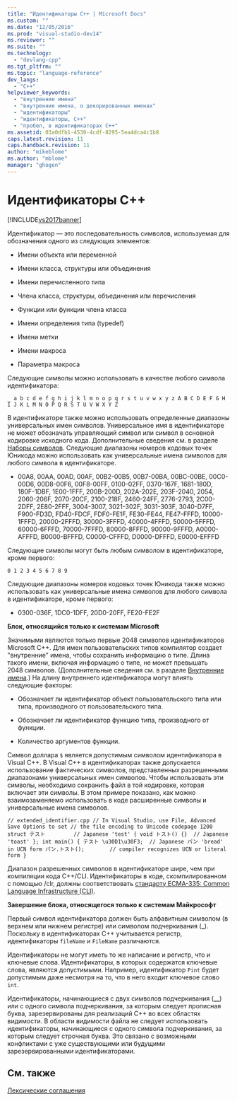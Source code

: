 ```yaml
---
title: "Идентификаторы C++ | Microsoft Docs"
ms.custom: ""
ms.date: "12/05/2016"
ms.prod: "visual-studio-dev14"
ms.reviewer: ""
ms.suite: ""
ms.technology: 
  - "devlang-cpp"
ms.tgt_pltfrm: ""
ms.topic: "language-reference"
dev_langs: 
  - "C++"
helpviewer_keywords: 
  - "внутренние имена"
  - "внутренние имена, о декорированных именах"
  - "идентификаторы"
  - "идентификаторы, C++"
  - "пробел, в идентификаторах C++"
ms.assetid: 03a0dfb1-4530-4cdf-8295-5ea4dca4c1b8
caps.latest.revision: 11
caps.handback.revision: 11
author: "mikeblome"
ms.author: "mblome"
manager: "ghogen"
---
```

# Идентификаторы C++
[!INCLUDE[vs2017banner](../assembler/inline/includes/vs2017banner.md)]

Идентификатор — это последовательность символов, используемая для обозначения одного из следующих элементов:  
  
-   Имени объекта или переменной  
  
-   Имени класса, структуры или объединения  
  
-   Имени перечисленного типа  
  
-   Члена класса, структуры, объединения или перечисления  
  
-   Функции или функции члена класса  
  
-   Имени определения типа \(typedef\)  
  
-   Имени метки  
  
-   Имени макроса  
  
-   Параметра макроса  
  
 Следующие символы можно использовать в качестве любого символа идентификатора:  
  
```  
_ a b c d e f g h i j k l m n o p q r s t u v w x y z A B C D E F G H I J K L M N O P Q R S T U V W X Y Z  
```  
  
 В идентификаторе также можно использовать определенные диапазоны универсальных имен символов.  Универсальное имя в идентификаторе не может обозначать управляющий символ или символ в основной кодировке исходного кода. Дополнительные сведения см. в разделе [Наборы символов](../cpp/character-sets2.md). Следующие диапазоны номеров кодовых точек Юникода можно использовать как универсальные имена символов для любого символа в идентификаторе.  
  
-   00A8, 00AA, 00AD, 00AF, 00B2\-00B5, 00B7\-00BA, 00BC\-00BE, 00C0\-00D6, 00D8\-00F6, 00F8\-00FF, 0100\-02FF, 0370\-167F, 1681\-180D, 180F\-1DBF, 1E00\-1FFF, 200B\-200D, 202A\-202E, 203F\-2040, 2054, 2060\-206F, 2070\-20CF, 2100\-218F, 2460\-24FF, 2776\-2793, 2C00\-2DFF, 2E80\-2FFF, 3004\-3007, 3021\-302F, 3031\-303F, 3040\-D7FF, F900\-FD3D, FD40\-FDCF, FDF0\-FE1F, FE30\-FE44, FE47\-FFFD, 10000\-1FFFD, 20000\-2FFFD, 30000\-3FFFD, 40000\-4FFFD, 50000\-5FFFD, 60000\-6FFFD, 70000\-7FFFD, 80000\-8FFFD, 90000\-9FFFD, A0000\-AFFFD, B0000\-BFFFD, C0000\-CFFFD, D0000\-DFFFD, E0000\-EFFFD  
  
 Следующие символы могут быть любым символом в идентификаторе, кроме первого:  
  
```  
0 1 2 3 4 5 6 7 8 9  
```  
  
 Следующие диапазоны номеров кодовых точек Юникода также можно использовать как универсальные имена символов для любого символа в идентификаторе, кроме первого:  
  
-   0300\-036F, 1DC0\-1DFF, 20D0\-20FF, FE20\-FE2F  
  
 **Блок, относящийся только к системам Microsoft**  
  
 Значимыми являются только первые 2048 символов идентификаторов Microsoft C\+\+. Для имен пользовательских типов компилятор создает "внутренние" имена, чтобы сохранить информацию о типе. Длина такого имени, включая информацию о типе, не может превышать 2048 символов. \(Дополнительные сведения см. в разделе [Внутренние имена](../Topic/Decorated%20Names.md).\) На длину внутреннего идентификатора могут влиять следующие факторы:  
  
-   Обозначает ли идентификатор объект пользовательского типа или типа, производного от пользовательского типа.  
  
-   Обозначает ли идентификатор функцию типа, производного от функции.  
  
-   Количество аргументов функции.  
  
 Символ доллара `$` является допустимым символом идентификатора в Visual C\+\+. В Visual C\+\+ в идентификаторах также допускается использование фактических символов, представленных разрешенными диапазонами универсальных имен символов. Чтобы использовать эти символы, необходимо сохранить файл в той кодировке, которая включает эти символы.  В этом примере показано, как можно взаимозаменяемо использовать в коде расширенные символы и универсальные имена символов.  
  
```  
// extended_identifier.cpp // In Visual Studio, use File, Advanced Save Options to set // the file encoding to Unicode codepage 1200 struct テスト         // Japanese 'test' { void トスト() {}  // Japanese 'toast' }; int main() { テスト \u30D1\u30F3;  // Japanese パン 'bread' in UCN form パン.トスト();        // compiler recognizes UCN or literal form }  
```  
  
 Диапазон разрешенных символов в идентификаторе шире, чем при компиляции кода C\+\+\/CLI. Идентификаторы в коде, скомпилированном с помощью \/clr, должны соответствовать [стандарту ECMA\-335: Common Language Infrastructure \(CLI\)](http://www.ecma-international.org/publications/standards/Ecma-335.htm).  
  
 **Завершение блока, относящегося только к системам Майкрософт**  
  
 Первый символ идентификатора должен быть алфавитным символом \(в верхнем или нижнем регистре\) или символом подчеркивания \(**\_**\). Поскольку в идентификаторах C\+\+ учитывается регистр, идентификаторы `fileName` и `FileName` различаются.  
  
 Идентификаторы не могут иметь то же написание и регистр, что и ключевые слова. Идентификаторы, в которых содержатся ключевые слова, являются допустимыми. Например, идентификатор `Pint` будет допустимым даже несмотря на то, что в него входит ключевое слово `int`.  
  
 Идентификаторы, начинающиеся с двух символов подчеркивания \(**\_\_**\) или с одного символа подчеркивания, за которым следует прописная буква, зарезервированы для реализаций C\+\+ во всех областях видимости. В области видимости файла не следует использовать идентификаторы, начинающиеся с одного символа подчеркивания, за которым следует строчная буква. Это связано с возможными конфликтами с уже существующими или будущими зарезервированными идентификаторами.  
  
## См. также  
 [Лексические соглашения](../cpp/lexical-conventions.md)
